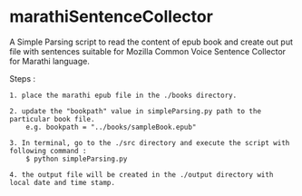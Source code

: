 # marathiSentenceCollector
A Simple Parsing script to read the content of epub book and create out put file with sentences suitable for Mozilla Common Voice Sentence Collector for Marathi language.

Steps :

    1. place the marathi epub file in the ./books directory.

    2. update the "bookpath" value in simpleParsing.py path to the particular book file.
        e.g. bookpath = "../books/sampleBook.epub"
    
    3. In terminal, go to the ./src directory and execute the script with following command :
        $ python simpleParsing.py
    
    4. the output file will be created in the ./output directory with local date and time stamp.
